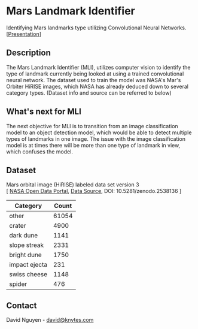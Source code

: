 # Mars Landmark Identifier
Identifying Mars landmarks type utilizing Convolutional Neural Networks.
[[Presentation](https://docs.google.com/presentation/d/1zVyXnglQqo3rK-XTpM5fgbpxNQfJvr6nINTiRKdAer4/edit?usp=sharing)]

## Description
The Mars Landmark Identifier (MLI), utilizes computer vision to identify the type of landmark currently being looked at using a trained convolutional neural network. The dataset used to train the model was NASA's Mar's Orbiter HiRISE images, which NASA has already deduced down to several category types. (Dataset info and source can be referred to below)

## What's next for MLI
The next objective for MLI is to transition from an image classification model to an object detection model, which would be able to detect multiple types of landmarks in one image. The issue with the image classification model is at times there will be more than one type of landmark in view, which confuses the model.

## Dataset
Mars orbital image (HiRISE) labeled data set version 3<br>
[ [NASA Open Data Portal](https://data.nasa.gov/Space-Science/Mars-orbital-image-HiRISE-labeled-data-set-version/egmv-36wq), [Data Source](https://zenodo.org/record/2538136#.Xj8DgFJKhZo), DOI: 10.5281/zenodo.2538136 ]

| **Category**  	| **Count** |
|---------------	|---------	|
| other         	| 61054   	|
| crater        	| 4900    	|
| dark dune     	| 1141    	|
| slope streak  	| 2331    	|
| bright dune   	| 1750    	|
| impact ejecta 	| 231     	|
| swiss cheese  	| 1148    	|
| spider        	| 476     	|



## Contact
David Nguyen - david@knytes.com
